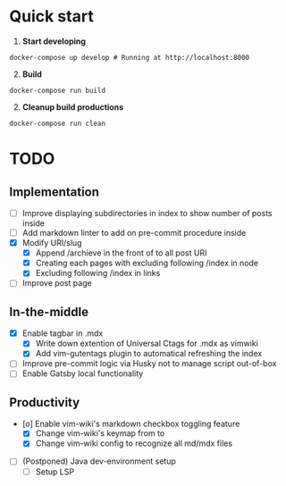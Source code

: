 # Quick start

1.  **Start developing**
```shell
docker-compose up develop # Running at http://localhost:8000
```

2.  **Build**
```shell
docker-compose run build
```

2.  **Cleanup build productions**
```shell
docker-compose run clean
```

# TODO

## Implementation
- [ ] Improve displaying subdirectories in index to show number of posts inside
- [ ] Add markdown linter to add on pre-commit procedure inside
- [X] Modify URI/slug
  - [X] Append /archieve in the front of to all post URI
  - [X] Creating each pages with excluding following /index in node
  - [X] Excluding following /index in links
- [ ] Improve post page

## In-the-middle
- [X] Enable tagbar in .mdx
  - [X] Write down extention of Universal Ctags for .mdx as vimwiki
  - [X] Add vim-gutentags plugin to automatical refreshing the index
- [ ] Improve pre-commit logic via Husky not to manage script out-of-box
- [ ] Enable Gatsby local functionality

## Productivity
- [o] Enable vim-wiki's markdown checkbox toggling feature
  - [X] Change vim-wiki's keymap from <C-Space> to <Leader>
  - [X] Change vim-wiki config to recognize all md/mdx files
- [ ] (Postponed) Java dev-environment setup
  - [ ] Setup LSP
